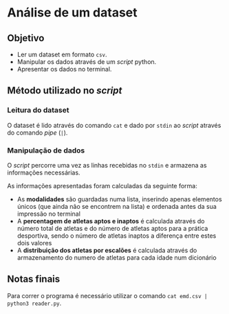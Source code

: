 # Análise de um dataset

## Objetivo

- Ler um dataset em formato `csv`.
- Manipular os dados através de um *script* python.
- Apresentar os dados no terminal.

## Método utilizado no *script*

### Leitura do dataset

O dataset é lido através do comando `cat` e dado por `stdin` ao *script* através do comando *pipe* (`|`).

### Manipulação de dados

O *script* percorre uma vez as linhas recebidas no `stdin` e armazena as informações necessárias.

As informações apresentadas foram calculadas da seguinte forma:
- As **modalidades** são guardadas numa lista, inserindo apenas elementos únicos (que ainda não se encontrem na lista) e ordenada antes da sua impressão no terminal
- A **percentagem de atletas aptos e inaptos** é calculada através do número total de atletas e do número de atletas aptos para a prática desportiva, sendo o número de atletas inaptos a diferença entre estes dois valores
- A **distribuição dos atletas por escalões** é calculada através do armazenamento do numero de atletas para cada idade num dicionário

## Notas finais

Para correr o programa é necessário utilizar o comando `cat emd.csv | python3 reader.py`.

